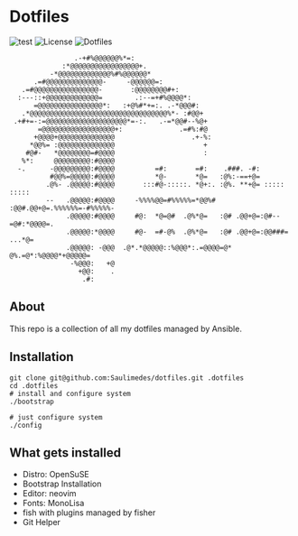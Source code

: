 # Dotfiles

![test](https://github.com/Saulimedes/dotfiles/actions/workflows/test.yml/badge.svg)
![License](https://img.shields.io/badge/license-MIT-green)
![Dotfiles](https://img.shields.io/badge/Saulimedes%20|%20dotfiles-blue?style=flat&logo=gnometerminal&logoColor=lightgrey)



```
                .-+#%@@@@@@%*=:                                                 
             :*@@@@@@@@@@@@@@@@@+.                                              
          -*@@@@@@@@@@@@@%#%@@@@@@*                                             
      .=#@@@@@@@@@@@@@@-     -@@@@@@=:                                          
   .=#@@@@@@@@@@@@@@@@-       :@@@@@@@@#+:                                      
  :---::+@@@@@@@@@@@@@=        .:--=+#%@@@@*:                                   
      =@@@@@@@@@@@@@@@@*:   :+@%#*+=:. .-*@@@#:                                 
   .*@@@@@@@@@@@@@@@@@@@@@@@@@@@@@@@@@@%*- :#@@+                                
 .+#+=-:=@@@@@@@@@@@@@@@@@@@@*=-:.   .-=*@@#--%@+                               
       =@@@@@@@@@@@@@@@@@@+:              .=#%:#@                               
      +@@@@+@@@@@@@@@@@@@@                   .+-%:                              
     *@@%= :@@@@@@@@@@@@@@                      +                               
    #@#-   *@@@@@@@@=#@@@@                      :                               
   %*:     @@@@@@@@@:#@@@@                                                      
  -.      -@@@@@@@@@:#@@@@          =#:       =#:    .###. -#:                  
          #@@%=@@@@@:#@@@@          *@-       *@=   :@%:-==+@=                  
         .@%- .@@@@@:#@@@@       :::#@-:::::. *@+:. :@%. **+@= :::::    :::::   
         --   .@@@@@:#@@@@     -%%%%@@=#%%%%%=*@@%# :@@#.@@+@=.%%%%%%=-#%%%%%-  
              .@@@@@:#@@@@     #@:  *@=@#  .@%*@=   :@# .@@+@=:@#--=@#:*@@@@=.  
              .@@@@@:*@@@@     #@-  =#-@%  .@%*@=   :@# .@@+@=:@@###=   ...*@=  
              .@@@@@: -@@@  .@*.*@@@@@::%@@@*:.=@@@@=@*  @%.=@*:%@@@@*+@@@@@=   
               -%@@@:   +@                                                      
                 +@@:    .                                                      
                  .#:                                                           
```

## About
This repo is a collection of all my dotfiles managed by Ansible.

## Installation
```
git clone git@github.com:Saulimedes/dotfiles.git .dotfiles
cd .dotfiles
# install and configure system
./bootstrap

# just configure system
./config
```

## What gets installed
* Distro: OpenSuSE
* Bootstrap Installation
* Editor: neovim
* Fonts: MonoLisa
* fish with plugins managed by fisher
* Git Helper
